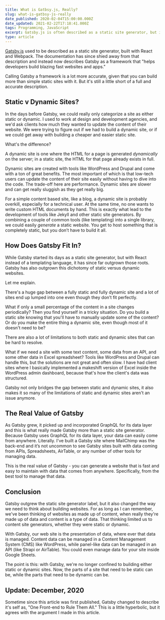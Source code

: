 ```yaml
---
title: What is Gatbsy.js, Really?
slug: what-is-gatbsy-js-really
date_published: 2020-02-04T15:00:00.000Z
date_updated: 2021-02-22T17:18:41.000Z
tags: Programming, JavaScript
excerpt: Gatsby.js is often described as a static site generator, but it's really so much more than that.
type: article
---
```


[Gatsby.js](https://www.gatsbyjs.org/) used to be described as a static site generator, built with React and Webpack. The documentation has since shied away from that description and instead now describes Gatsby as a framework that "helps developers build blazing fast websites and apps."

Calling Gatsby a framework is a lot more accurate, given that you can build more than simple static sites with it. But it's still a little short of a full and accurate description.

## Static v Dynamic Sites?

In the days before Gatsby, we could really only categorize a site as either static or dynamic. I used to work at design and development agencies, and we'd ask clients how much they wanted to update the content of their website. We were trying to figure out if we had to build a dynamic site, or if we could get away with building a cheaper and easier static site.

What's the difference?

A dynamic site is one where the HTML for a page is generated *dynamically* on the server; in a static site, the HTML for that page already exists in full.

Dynamic sites are created with tools like WordPress and Drupal and come with a ton of great benefits. The most important of which is that low-tech users can update the content of their site easily without having to dive into the code. The trade-off here are performance. Dynamic sites are slower and can get really sluggish as they get really big.

For a simple content based site, like a blog, a dynamic site is probably overkill, especially for a technical user. At the same time, no one wants to write custom HTML documents by hand. This is exactly what lead to the development of tools like Jekyll and other static site generators. By combining a couple of common tools (like templating) into a single library, we could easily *generate* a static website. You get to host something that is completely static, but you don’t have to build it all.

## How Does Gatsby Fit In?

While Gatsby started its days as a static site generator, but with React instead of a templating language, it has since far outgrown those roots. Gatsby has also outgrown this dichotomy of static versus dynamic websites.

Let me explain.

There's a huge gap between a fully static and fully dynamic site and a lot of sites end up lumped into one even though they don’t fit perfectly.

What if only a small percentage of the content in a site changes periodically? Then you find yourself in a tricky situation. Do you build a static site knowing that you'll have to manually update some of the content? Or do you make the entire thing a dynamic site, even though most of it doesn't need to be?

There are also a lot of limitations to both static and dynamic sites that can be hard to resolve.

What if we need a site with some text content, some data from an API, and some other data in Excel spreadsheet? Tools like WordPress and Drupal can handle this, but the solutions are not great and often slow. I have had client sites where I basically implemented a makeshift version of Excel inside the WordPress admin dashboard, because that's how the client's data was structured.

Gatsby not only bridges the gap between static and dynamic sites, it also makes it so many of the limitations of static and dynamic sites aren't an issue anymore.

## The Real Value of Gatsby

As Gatsby grew, it picked up and incorporated GraphQL for its data layer and this is what really made Gatsby more than a static site generator. Because Gatsby uses GraphQL for its data layer, your data can easily come from anywhere. Literally. I've built a Gatsby site where MailChimp was the back-end and it’s not uncommon to see Gatsby sites built with data coming from APIs, Spreadsheets, AirTable, or any number of other tools for managing data.

This is the real value of Gatsby - you can generate a website that is fast and easy to maintain with data that comes from anywhere. Specifically, from the best tool to manage that data.

## Conclusion

Gatsby outgrew the static site generator label, but it also changed the way we need to think about building websites. For as long as I can remember, we've been thinking of websites as made up of content, when really they're made up of data and content is a type of data. That thinking limited us to content site generators, whether they were static or dynamic.

With Gatsby, our web site is the presentation of data, where ever that data is managed. Content data can be managed in a Content Management System (CMS) like WordPress, while panel-like data can be managed in an API (like Strapi or AirTable). You could even manage data for your site inside Google Sheets.

The point is this: with Gatsby, we're no longer confined to building either static or dynamic sites. Now, the parts of a site that need to be static can be, while the parts that need to be dynamic can be.

## Update: December, 2020

Sometime since this article was first published, Gatsby changed to describe it's self as, "One Front-end to Rule Them All." This is a little hyperbolic, but it agrees with the argument I made in this article.

